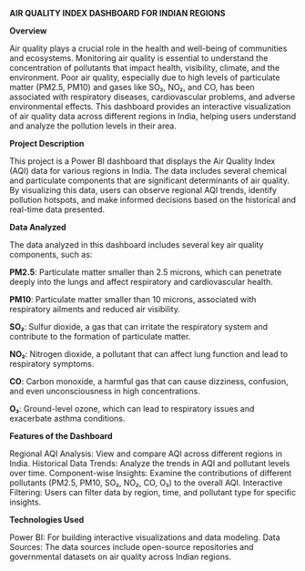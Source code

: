 ****AIR QUALITY INDEX DASHBOARD FOR INDIAN REGIONS****


**Overview**

Air quality plays a crucial role in the health and well-being of communities and ecosystems. Monitoring air quality is essential to understand the concentration of pollutants that impact health, visibility, climate, and the environment. Poor air quality, especially due to high levels of particulate matter (PM2.5, PM10) and gases like SO₂, NO₂, and CO, has been associated with respiratory diseases, cardiovascular problems, and adverse environmental effects. This dashboard provides an interactive visualization of air quality data across different regions in India, helping users understand and analyze the pollution levels in their area.

**Project Description**

This project is a Power BI dashboard that displays the Air Quality Index (AQI) data for various regions in India. The data includes several chemical and particulate components that are significant determinants of air quality. By visualizing this data, users can observe regional AQI trends, identify pollution hotspots, and make informed decisions based on the historical and real-time data presented.

**Data Analyzed**

The data analyzed in this dashboard includes several key air quality components, such as:

**PM2.5**: Particulate matter smaller than 2.5 microns, which can penetrate deeply into the lungs and affect respiratory and cardiovascular health.

**PM10**: Particulate matter smaller than 10 microns, associated with respiratory ailments and reduced air visibility.

**SO₂**: Sulfur dioxide, a gas that can irritate the respiratory system and contribute to the formation of particulate matter.

**NO₂**: Nitrogen dioxide, a pollutant that can affect lung function and lead to respiratory symptoms.

**CO**: Carbon monoxide, a harmful gas that can cause dizziness, confusion, and even unconsciousness in high concentrations.

**O₃**: Ground-level ozone, which can lead to respiratory issues and exacerbate asthma conditions.

**Features of the Dashboard**

Regional AQI Analysis: View and compare AQI across different regions in India.
Historical Data Trends: Analyze the trends in AQI and pollutant levels over time.
Component-wise Insights: Examine the contributions of different pollutants (PM2.5, PM10, SO₂, NO₂, CO, O₃) to the overall AQI.
Interactive Filtering: Users can filter data by region, time, and pollutant type for specific insights.

**Technologies Used**

Power BI: For building interactive visualizations and data modeling.
Data Sources: The data sources include open-source repositories and governmental datasets on air quality across Indian regions.
